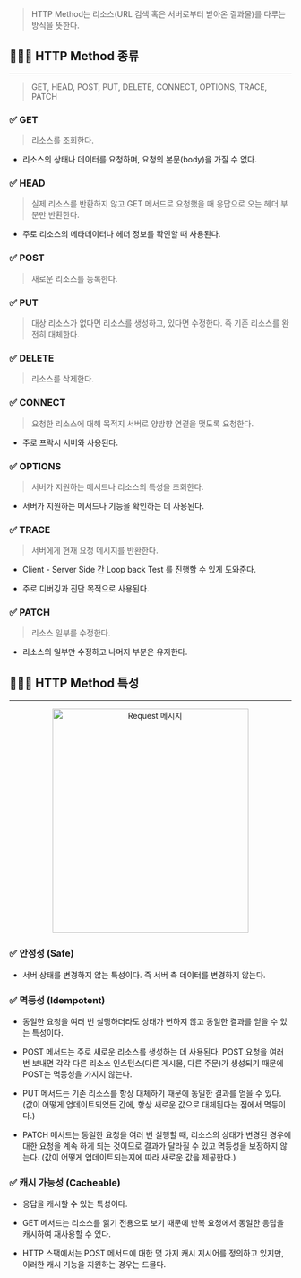 > HTTP Method는 리소스(URL 검색 혹은 서버로부터 받아온 결과물)를 다루는 방식을 뜻한다.  

## 🧑🏻‍💻 HTTP Method 종류
---

> GET, HEAD, POST, PUT, DELETE, CONNECT, OPTIONS, TRACE, PATCH

### ✅ GET
> 리소스를 조회한다.

- 리소스의 상태나 데이터를 요청하며, 요청의 본문(body)을 가질 수 없다.

### ✅ HEAD
> 실제 리소스를 반환하지 않고 GET 메서드로 요청했을 때 응답으로 오는 헤더 부분만 반환한다.

- 주로 리소스의 메타데이터나 헤더 정보를 확인할 때 사용된다.

### ✅ POST
> 새로운 리소스를 등록한다.

### ✅ PUT
> 대상 리소스가 없다면 리소스를 생성하고, 있다면 수정한다. 즉 기존 리소스를 완전히 대체한다.

### ✅ DELETE
> 리소스를 삭제한다.

### ✅ CONNECT
> 요청한 리소스에 대해 목적지 서버로 양방향 연결을 맺도록 요청한다.

- 주로 프락시 서버와 사용된다.

### ✅ OPTIONS
> 서버가 지원하는 메서드나 리소스의 특성을 조회한다.

- 서버가 지원하는 메서드나 기능을 확인하는 데 사용된다.

### ✅ TRACE
>  서버에게 현재 요청 메시지를 반환한다.

- Client - Server Side 간 Loop back Test 를 진행할 수 있게 도와준다.

- 주로 디버깅과 진단 목적으로 사용된다.

### ✅ PATCH
> 리소스 일부를 수정한다.

- 리소스의 일부만 수정하고 나머지 부분은 유지한다.

## 🧑🏻‍💻 HTTP Method 특성
---

<center>
    <img src="/img/네트워크/5-2-1.png" width="350" height="400" alt="Request 메시지" />
</center>

### ✅ 안정성 (Safe)
- 서버 상태를 변경하지 않는 특성이다. 즉 서버 측 데이터를 변경하지 않는다.

### ✅ 멱등성 (Idempotent)
- 동일한 요청을 여러 번 실행하더라도 상태가 변하지 않고 동일한 결과를 얻을 수 있는 특성이다.

- POST 메서드는 주로 새로운 리소스를 생성하는 데 사용된다. POST 요청을 여러 번 보내면 각각 다른 리소스 인스턴스(다른 게시물, 다른 주문)가 생성되기 때문에 POST는 멱등성을 가지지 않는다.

- PUT 메서드는 기존 리소스를 항상 대체하기 때문에 동일한 결과를 얻을 수 있다. (값이 어떻게 업데이트되었든 간에, 항상 새로운 값으로 대체된다는 점에서 멱등이다.)

- PATCH 메서드는 동일한 요청을 여러 번 실행할 때, 리소스의 상태가 변경된 경우에 대한 요청을 계속 하게 되는 것이므로 결과가 달라질 수 있고 멱등성을 보장하지 않는다. (값이 어떻게 업데이트되는지에 따라 새로운 값을 제공한다.)

### ✅ 캐시 가능성 (Cacheable)
- 응답을 캐시할 수 있는 특성이다.

- GET 메서드는 리소스를 읽기 전용으로 보기 때문에 반복 요청에서 동일한 응답을 캐시하여 재사용할 수 있다.

- HTTP 스팩에서는 POST 메서드에 대한 몇 가지 캐시 지시어를 정의하고 있지만, 이러한 캐시 기능을 지원하는 경우는 드물다.
